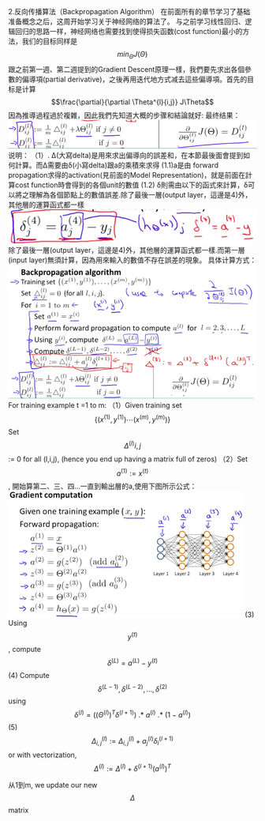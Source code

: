2.反向传播算法（Backpropagation Algorithm） 在前面所有的章节学习了基础准备概念之后，这周开始学习关于神经网络的算法了。 
与之前学习线性回归、逻辑回归的思路一样，神经网络也需要找到使得损失函数(cost function)最小的方法，我们的目标同样是 $$min_\Theta J(\Theta)$$
 跟之前第一週、第二週提到的Gradient Descent原理一樣，我們要先求出各個參數的偏導項(partial derivative)，之後再用迭代地方式减去這些偏導項。首先的目标是计算$$\frac{\partial}{\partial \Theta^{l}{i,j}} J\Theta$$ 因為推導過程過於複雜，因此我們先知道大概的步骤和結論就好: 
 最终结果：
 ![](/机器学习/images/36.png)
 说明：
（1）. Δ(大寫delta)是用來求出偏導向的誤差和，在本節最後面會提到如何計算。而Δ需要由δ(小寫delta)跟a的乘積來求得
   (1.1)a是由 forward propagation求得的activation(見前面的Model Representation)，就是前面在計算cost function時會得到的各個unit的數值
   (1.2) δ則需由以下的函式來計算，δ可以將之理解為各個節點上的數值誤差.除了最後一層(output layer，這邊是4)外，其他層的運算函式都一樣
   ![](/机器学习/images/37.png)
   除了最後一層(output layer，這邊是4)外，其他層的運算函式都一樣.而第一層(input layer)無須計算，因為用來輸入的數值不存在誤差的現象。
  具体计算方式： 
  ![](/机器学习/images/35.png)
  For training example t =1 to m:
 （1）Given training set $$\lbrace (x^{(1)}, y^{(1)}) \cdots (x^{(m)}, y^{(m)})\rbrace$$ Set $$\Delta^{(l)}{i,j}$$:= 0 for all (l,i,j), (hence you end up having a matrix full of zeros)
 （2）Set $$a^{(1)} := x^{(t)}$$, 開始算第二、三、四...一直到輸出層的a,使用下图所示公式：
 ![](/机器学习/images/38.png)
 (3) Using $$y^{(t)}$$, compute $$\delta^{(L)} = a^{(L)} - y^{(t)}$$
 (4) Compute $$\delta^{(L-1)}, \delta^{(L-2)},\dots,\delta^{(2)}$$ using $$\delta^{(l)} = ((\Theta^{(l)})^T \delta^{(l+1)})\ .*\ a^{(l)}\ .*\ (1 - a^{(l)})$$
 (5) $$Δ_{i,j}^{(l)} :=Δ_{i,j}^{(l)}+a_j^{(l)}	​δ_i^{(l+1)} $$ or with vectorization, $$\Delta^{(l)} := \Delta^{(l)} + \delta^{(l+1)}(a^{(l)})^T$$
 
 从1到m, we update our new $$\Delta$$ matrix